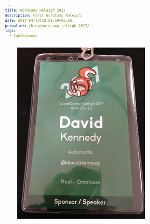 ```yaml
---
title: WordCamp Raleigh 2017
description: First WordCamp Raleigh.
date: 2017-04-23T10:01:59+00:00
permalink: /blog/wordcamp-raleigh-2017/
tags:
  - Conferences
---
```


<figure><img src="./wcraleigh2017-1.jpg" alt="WordCamp Raleigh 2017 conference badge with green background and white type with the words David A. Kennedy, WordCamp Raleigh 2017." loading="eager" decoding="sync"/></figure>

